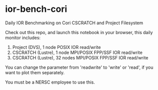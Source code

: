 # ior-bench-cori
Daily IOR Benchmarking on Cori CSCRATCH and Project Filesystem

Check out this repo, and launch this notebook in your browser, this daily monitor includes:
  1. Project (DVS), 1 node POSIX IOR read/write
  2. CSCRATCH (Lustre), 1 node MPI/POSIX FPP/SSF IOR read/write
  3. CSCRATCH (Lustre), 32 nodes MPI/POSIX FPP/SSF IOR read/write
  
You can change the parameter from 'readwrite' to 'write' or 'read', if you want to plot them separately.

You must be a NERSC employee to use this.   
